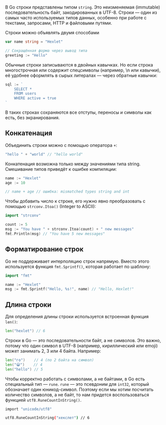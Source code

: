 В Go строки представлены типом `string`. Это неизменяемая (immutable) последовательность байт, закодированных в UTF-8. Строки — один из самых часто используемых типов данных, особенно при работе с текстами, запросами, HTTP и файловыми путями.

Строки можно объявлять двумя способами

```go
var name string = "Hexlet"

// Сокращённая форма через вывод типа
greeting := "Hello"
```

Обычные строки записываются в двойных кавычках. Но если строка многострочная или содержит спецсимволы (например, \n или кавычки), её удобнее оформлять в сырых литералах — через обратные кавычки:

```go
sql := `
	SELECT *
	FROM users
	WHERE active = true
`
```

В таких строках сохраняются все отступы, переносы и символы как есть, без экранирования.

## Конкатенация

Объединить строки можно с помощью оператора `+`:

```go
"hello " + "world" // "hello world"
```

Конкатенация возможна только между значениями типа string. Смешивание типов приведёт к ошибке компиляции:

```go
name := "Hexlet"
age := 10

// name + age // ошибка: mismatched types string and int
```

Чтобы добавить число к строке, его нужно явно преобразовать с помощью `strconv.Itoa()` (Integer to ASCII):

```go
import "strconv"

count := 5
msg := "You have " + strconv.Itoa(count) + " new messages"
fmt.Println(msg) // "You have 5 new messages"
```

## Форматирование строк

Go не поддерживает интерполяцию строк напрямую. Вместо этого используется функция `fmt.Sprintf()`, которая работает по шаблону:

```go
import "fmt"

name := "Hexlet"
msg := fmt.Sprintf("Hello, %s!", name) // "Hello, Hexlet!"
```

## Длина строки

Для определения длины строки используется встроенная функция `len()`:

```go
len("hexlet") // 6
```

Строки в Go — это последовательности байт, а не символов. Это важно, потому что один символ в UTF-8 (например, кириллический или emoji) может занимать 2, 3 или 4 байта. Например:


```go
len("го")    // 4 (по 2 байта на символ)
len("😀")    // 4
len("hello") // 5
```

Чтобы корректно работать с символами, а не байтами, в Go есть специальный тип — `rune`. `rune` — это псевдоним для `int32`, который обозначает один юникод-символ. Поэтому если мы хотим посчитать количество символов, а не байт, то нам придется воспользоваться функцией `utf8.RuneCountInString()`.

```bash
import "unicode/utf8"

utf8.RuneCountInString("хекслет") // 6
```
